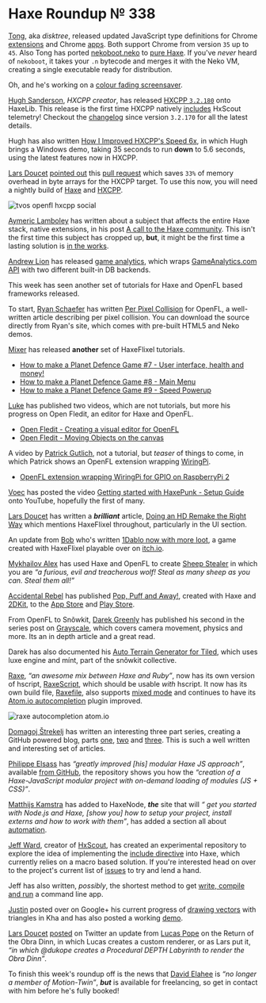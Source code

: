 [_template]: ../templates/roundup.html
[date]: / "2015-09-28 09:24:00"
[modified]: / "2015-10-05 14:45:00"
[published]: / "2015-10-05 15:00:00"
[“”]: a ""
# Haxe Roundup № 338

[Tong][tw1], aka _disktree_, released updated JavaScript type
definitions for Chrome [extensions][l1] and Chrome [apps][l2]. Both support
Chrome from version `35` up to `45`. Also Tong has ported [nekoboot.neko][l3]
to [pure Haxe][l4]. If you've _never_ heard of `nekoboot`, it takes your `.n`
bytecode and merges it with the Neko VM, creating a single executable ready
for distribution.

Oh, and he's working on a [colour fading screensaver][l11].

[Hugh Sanderson][tw2], _HXCPP creator_, has released [HXCPP `3.2.180`][l5] onto
HaxeLib. This release is the first time HXCPP natively [includes][l14]
HxScout telemetry! Checkout the [changelog][l23] since version `3.2.170` for all
the latest details.

Hugh has also written [How I Improved HXCPP's Speed 6x][l6], in which
Hugh brings a Windows demo, taking 35 seconds to run **down** to 5.6 seconds, 
using the latest features now in HXCPP.

[Lars Doucet][tw3] [pointed out][l8] this [pull request][l9] which
saves `33%` of memory overhead in byte arrays for the HXCPP target. To use this
now, you will need a nightly build of [Haxe][l7] and [HXCPP][l10].

![tvos openfl hxcpp social](/img/338/tvos.jpg "Valerio Santinelli (@santinellival) running HXCPP & OpenFL on tvOS!")

[Aymeric Lamboley][tw4] has written about a subject that affects the entire Haxe
stack, native extensions, in his post [A call to the Haxe community][l12]. This
isn't the first time this subject has cropped up, **but**, it might be the first
time a lasting solution is [in the works][l13].

[Andrew Lion][tw7] has released [game analytics][l18], which wraps 
[GameAnalytics.com][l19] [API][l20] with two different built-in DB backends.

This week has seen another set of tutorials for Haxe and OpenFL based frameworks
released.

To start, [Ryan Schaefer][tw5] has written [Per Pixel Collision][l15] for OpenFL,
a well-written article describing per pixel collision. You can download the source
directly from Ryan's site, which comes with pre-built HTML5 and Neko demos.

[Mixer][tw6] has released **another** set of HaxeFlixel tutorials.

- [How to make a Planet Defence Game #7 - User interface, health and money!][l16-27]
- [How to make a Planet Defence Game #8 - Main Menu][l16-38]
- [How to make a Planet Defence Game #9 - Speed Powerup][l16-9]

[Luke][tw8] has published two videos, which are not tutorials, but more his 
progress on Open Fledit, an editor for Haxe and OpenFL.

- [Open Fledit - Creating a visual editor for OpenFL][l22-53]
- [Open Fledit - Moving Objects on the canvas][l22-4]

A video by [Patrick Gutlich][tw16], not a tutorial, but _teaser_ of things to come,
in which Patrick shows an OpenFL extension wrapping [WiringPi][l50].

- [OpenFL extension wrapping WiringPi for GPIO on RaspberryPi 2][l45-44]

[Voec][tmlr1] has posted the
video [Getting started with HaxePunk - Setup Guide][l17-35] onto YouTube, hopefully
the first of many.

[Lars Doucet][tw3] has written a _**brilliant**_ article, [Doing an HD Remake the
Right Way][l21] which mentions HaxeFlixel throughout, particularly in the UI 
section.

An update from [Bob][tw11] who's written [1Dablo now with more loot][l49], a game
created with HaxeFlixel playable over on [itch.io][l29].

[Mykhailov Alex][tw10] has used Haxe and OpenFL to create [Sheep Stealer][l28] in 
which you are _“a furious, evil and treacherous wolf! Steal as 
many sheep as you can. Steal them all!”_

[Accidental Rebel][tw9] has published [Pop, Puff and Away!][l24], created with
Haxe and [2DKit][l25], to the [App Store][l26] and [Play Store][l27].

From OpenFL to Snõwkit, [Darek Greenly][tw12] has published his second in the series
post on [Grayscale][l35], which covers camera movement, physics and more. Its an
in depth article and a great read.

Darek has also documented his [Auto Terrain Generator for Tiled][l36], which uses
luxe engine and mínt, part of the snõwkit collective.

[Raxe][l30], _“an awesome mix between Haxe and Ruby”_, now has its own version of
hscript, [RaxeScript][l31], which should be usable _with_ hscript. It now has its
own build file, [Raxefile][l32], also supports [mixed mode][l33] and continues to
have its [Atom.io autocompletion][l34] plugin improved.

![raxe autocompletion atom.io](/img/338/raxe.png "Raxe Atom.io autocompletion plugin by @Peekmo")

[Domagoj Štrekelj][gh1] has written an interesting three part series, creating
a GitHub powered blog, parts [one][l46], [two][l47] and [three][l48]. This is such
a well written and interesting set of articles.

[Philippe Elsass][tw13] has _“greatly improved [his] modular Haxe JS approach”_, 
available [from GitHub][l37], the repository shows you how the _“creation of a 
Haxe-JavaScript modular project with on-demand loading of modules (JS + CSS)”_.

[Matthijs Kamstra][tw14] has added to HaxeNode, _**the**_ site that will _“
get you started with Node.js and Haxe, [show you] how to setup your project, 
install externs and how to work with them”_, has added a section all about
[automation][l38].

[Jeff Ward][tw15], creator of [HxScout][l42], has created an experimental 
repository to explore the idea of implementing the [include directive][l39] into
Haxe, which currently relies on a macro based solution. If you're interested head 
on over to the project's current list of [issues][l40] to try and lend a hand.

Jeff has also written, _possibly_, the shortest method to get [write, compile and
run][l41] a command line app.

[Justin][g+1] posted over on Google+ his current progress of [drawing vectors][l43]
with triangles in Kha and has also posted a working [demo][l44].

[Lars Doucet][tw3] [posted][l45] on Twitter an update from [Lucas Pope][tw17] on
the Return of the Obra Dinn, in which Lucas creates a custom renderer, or as
Lars put it, _“in which @dukope creates a Procedural DEPTH Labyrinth to render 
the Obra Dinn”_.

To finish this week's roundup off is the news that [David Elahee][tw18] is _“no 
longer a member of Motion-Twin”_, _**but**_ is available for freelancing, so get
in contact with him before he's fully booked!

[g+1]: https://plus.google.com/u/1/b/113704686911055424796/100887585476076589216 "@JustinFront"
[gh1]: https://github.com/dstrekelj "@dstrekelj"
[tmlr1]: http://384400kilometers.tumblr.com/ "@Voec"

[tw18]: https://twitter.com/blackmag_c "@blackmag_c"
[tw17]: https://twitter.com/dukope "@dukope"
[tw16]: https://twitter.com/gepatto "@gepatto"
[tw15]: http://twitter.com/jeff__ward "@jeff__ward"
[tw14]: https://twitter.com/MatthijsKamstra "@MatthijsKamstra"
[tw13]: https://twitter.com/elsassph "@elsassph"
[tw12]: https://twitter.com/Zielakpl "@Zielakpl"
[tw11]: https://twitter.com/blubberquark "@blubberquark"
[tw10]: https://twitter.com/MykhailovAlex "@MykhailovAlex"
[tw9]: https://twitter.com/accidentalrebel "@accidentalrebel"
[tw8]: https://twitter.com/tienery "@tienery"
[tw7]: https://twitter.com/lion123dev "@lion123dev"
[tw6]: https://twitter.com/5Mixer "@5Mixer"
[tw5]: https://twitter.com/Rhuno "@Rhuno"
[tw4]: https://twitter.com/aymericlamboley "@aymericlamboley"
[tw3]: https://twitter.com/larsiusprime "@larsiusprime"
[tw2]: https://twitter.com/GameHaxe "@GameHaxe"
[tw1]: https://twitter.com/disktree "@disktree"
	
[l50]: http://wiringpi.com/ "Wiring Pi"
[l45-44]: https://www.youtube.com/watch?v=PzAvSaKfGbs "OpenFL extension wrapping WiringPi for GPIO on RaspberryPi 2 on YouTube"
	
[l49]: http://blubberquark.tumblr.com/post/130336209475/1dablo-now-with-more-loot "1D-able now with more loot"
[l48]: http://dstrekelj.github.io/#/contents/content/2015-10-01-12-04-Creating-a-GitHub-Powered-Blog-(3).md "Creating a GitHub powered blog #3"
[l47]: http://dstrekelj.github.io/#/contents/content/2015-09-28-21-07-Creating-a-GitHub-Powered-Blog-(2).md "Creating a GitHub powered blog #2"
[l46]: http://dstrekelj.github.io/#/contents/content/2015-09-28-17-38-Creating-a-GitHub-Powered-Blog-(1).md "Creating a GitHub powered blog #1"
[l45]: https://twitter.com/larsiusprime/status/648596941740204036 "Obra Dinn Update"
[l44]: https://plus.google.com/u/1/b/113704686911055424796/100887585476076589216/posts/7nNiwrKRnWb "Vectors in Kha Demo"
[l43]: https://plus.google.com/u/1/b/113704686911055424796/100887585476076589216/posts/ijs9EbZSMWC "Drawing Vectors with Triangles in Kha on Google+"
[l42]: https://www.patreon.com/hxscout?ty=h "Support HxScout on Patreon"
[l41]: https://groups.google.com/forum/#!msg/haxelang/G0kWaO1mGUc/n1pnq9qNCAAJ "Brief Hello World intro to Haxe command line apps"
[l40]: https://github.com/jcward/haxe-includes/issues "Haxe Include GitHub Issues"
[l39]: https://en.wikipedia.org/wiki/Include_directive "Include Directive on Wikipedia"
[l38]: http://matthijskamstra.github.io/haxenode/11automation/about.html "HaxeNode Automation tutorial"
[l37]: https://github.com/elsassph/modular-haxe-example "Modular Haxe JS Example on GitHub"
[l36]: http://darekgreenly.com/auto-terrain-generator-for-tiled "Auto Terrain Generator for Tiled"
[l35]: http://darekgreenly.com/grayscale-dev-log-2 "Grayscale Dev Log 2"
[l34]: https://atom.io/packages/raxe-lang "Raxe Atom.io AutoCompletion Plugin"
[l33]: https://twitter.com/_deathbeam/status/649293679568547840 "Raxe Mix Mode on Twitter"
[l32]: https://gist.github.com/deathbeam/15bb6805554602adb093 "Raxefile on gist.github.com"
[l31]: https://github.com/nondev/raxe/blob/master/src/raxe/script/RaxeScript.rx "RaxeScript on GitHub"
[l30]: https://github.com/nondev/raxe "Ruby + Haxe = Raxe"
[l29]: http://blubberquark.itch.io/1d-ablo "1D-ablo on Itch.io"
[l28]: http://sheepstealer.info/ "Sheep Stealer - The game"
[l27]: https://play.google.com/store/apps/details?id=air.com.accidentalrebel.poppuffnaway "Pop, Puff and Away on the Play Store"
[l26]: https://itunes.apple.com/us/app/pop-puff-and-away!/id936769784?ls=1&mt=8 "Pop, Puff and Away! on the App Store"
[l25]: https://twitter.com/2DKit "@2DKit"
[l24]: http://www.accidentalrebel.com/pop-puff-and-away/ "Pop, Puff and Away!"
[l23]: http://nmehost.com/hxcpp/ "HXCPP changelog"
	
[l22-4]: https://www.youtube.com/watch?v=rTQSGSivYUU "Open Fledit - Moving Objects on the canvas on YouTube"
[l22-53]: https://www.youtube.com/watch?v=LpJtJmH7pyc "Open Fledit - Creating a visual editor for OpenFL on YouTube"
	
[l21]: http://www.fortressofdoors.com/doing-an-hd-remake-the-right-way/ "Doing an HD Remake the Right Way"
[l20]: http://www.gameanalytics.com/docs/rest-api "GameAnalytics REST API"
[l19]: http://www.gameanalytics.com/ "GameAnalytics"
[l18]: http://lib.haxe.org/p/gameanalytics/ "GameAnalytics on HaxeLib"
	
[l17-35]: https://www.youtube.com/watch?v=dI91O7K2EKw "Getting started with HaxePunk - Setup Guide on YouTube"
	
[l16-9]: https://www.youtube.com/watch?v=xzrbG7GR1lY "How to make a Planet Defence Game #9 - Speed Powerup on YouTube"
[l16-38]: https://www.youtube.com/watch?v=fmoOvq4NYrA "How to make a Planet Defence Game #8 - Main Menu on YouTube"
[l16-27]: https://www.youtube.com/watch?v=fmoOvq4NYrA "How to make a Planet Defence Game #7 - User Interface, health and money! on YouTube"
	
[l15]: http://rhuno.com/flashblog/2015/09/28/tutorial-per-pixel-collision/ "Per Pixel Collision"
[l14]: https://twitter.com/Jeff__Ward/status/649043633019072512 "HxScout telemetry natively supported by HXCPP"
[l13]: https://twitter.com/___discovery/status/648473302848114688 "Native extension work in progress"
[l12]: http://www.aymericlamboley.fr/blog/a-call-to-the-haxe-community/ "A call to the Haxe community"
[l11]: https://twitter.com/disktree/status/649913927585931264 "Colour fading screensaver"
[l10]: http://nmehost.com/hxcpp/ "Nightly HXCPP builds"
[l9]: https://github.com/HaxeFoundation/haxe/pull/4565 "haxe.ioBytes.alloc use exact size Pull Request on GitHub"
[l8]: https://twitter.com/larsiusprime/status/649412801337925632 "HXCPP 33% memory saving"
[l7]: http://build.haxe.org "Nightly Haxe Builds"
[l6]: http://gamehaxe.com/2015/10/01/how-i-improved-hxcpp-speed-6x/ "How I Improved HXCPP's Speed 6x"
[l5]: http://lib.haxe.org/p/hxcpp "HXCPP on HaxeLib"
[l4]: https://github.com/tong/nekoboot "Nekoboot on GitHub"
[l3]: https://github.com/HaxeFoundation/neko/blob/master/src/tools/nekoboot.neko "Nekoboot.neko on GitHub"
[l2]: https://github.com/tong/chrome.app "Chrome.app on GitHub"
[l1]: https://github.com/tong/chrome.extension "Chrome.extension on GitHub"